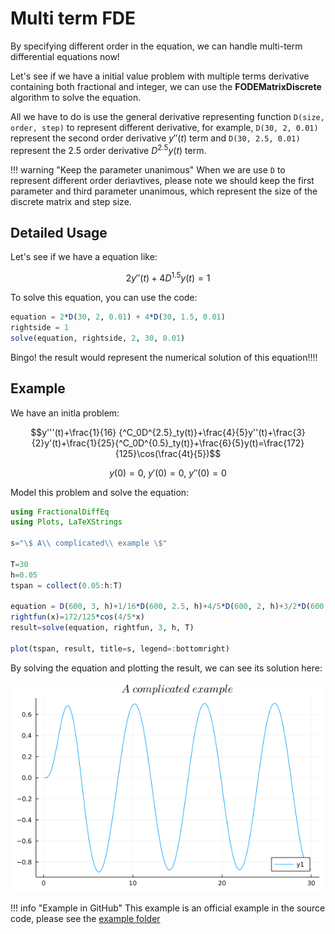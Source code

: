 # Multi term FDE

By specifying different order in the equation, we can handle multi-term differential equations now!

Let's see if we have a initial value problem with multiple terms derivative containing both fractional and integer, we can use the **FODEMatrixDiscrete** algorithm to solve the equation.

All we have to do is use the general derivative representing function ```D(size, order, step)``` to represent different derivative, for example, ```D(30, 2, 0.01)``` represent the second order derivative $y''(t)$ term and ```D(30, 2.5, 0.01)``` represent the 2.5 order derivative $D^{2.5}y(t)$ term.

!!! warning "Keep the parameter unanimous"
    When we are use ```D``` to represent different order deriavtives, please note we should keep the first parameter and third parameter unanimous, which represent the size of the discrete matrix and step size.

## Detailed Usage

Let's see if we have a equation like:

```math
2y''(t)+4D^{1.5}y(t)=1
```

To solve this equation, you can use the code:

```julia
equation = 2*D(30, 2, 0.01) + 4*D(30, 1.5, 0.01)
rightside = 1
solve(equation, rightside, 2, 30, 0.01)
```

Bingo! the result would represent the numerical solution of this equation!!!!

## Example

We have an initla problem:

```math
y'''(t)+\frac{1}{16} {^C_0D^{2.5}_ty(t)}+\frac{4}{5}y''(t)+\frac{3}{2}y'(t)+\frac{1}{25}{^C_0D^{0.5}_ty(t)}+\frac{6}{5}y(t)=\frac{172}{125}\cos(\frac{4t}{5})
```

```math
y(0)=0,\ y'(0)=0,\ y''(0)=0
```

Model this problem and solve the equation:

```julia
using FractionalDiffEq
using Plots, LaTeXStrings

s="\$ A\\ complicated\\ example \$"

T=30
h=0.05
tspan = collect(0.05:h:T)

equation = D(600, 3, h)+1/16*D(600, 2.5, h)+4/5*D(600, 2, h)+3/2*D(600, 1, h)+1/25*D(600, 0.5, h)+6/5*D(600, 1, h);
rightfun(x)=172/125*cos(4/5*x)
result=solve(equation, rightfun, 3, h, T)

plot(tspan, result, title=s, legend=:bottomright)
```


By solving the equation and plotting the result, we can see its solution here:

![Solution](./assets/complicated_example.png)


!!! info "Example in GitHub"
    This example is an official example in the source code, please see the [example folder](https://github.com/SciFracX/FractionalDiffEq.jl/blob/master/examples/complicated_example.jl)
